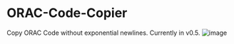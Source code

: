 # ORAC-Code-Copier
Copy ORAC Code without exponential newlines. Currently in v0.5.
![image](https://github.com/user-attachments/assets/1bddfdec-5602-4a13-9f82-131de135141c)
